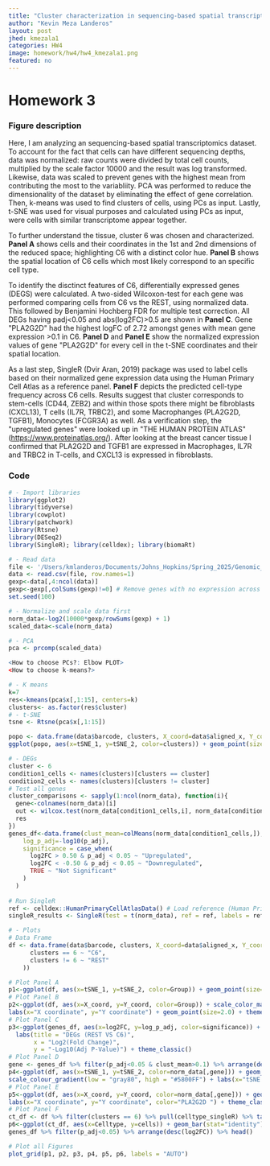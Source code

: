```yaml
---
title: "Cluster characterization in sequencing-based spatial transcriptomics"
author: "Kevin Meza Landeros"
layout: post
jhed: kmezala1
categories: HW4
image: homework/hw4/hw4_kmezala1.png
featured: no
---
```


# Homework 3  

### Figure description  
Here, I am analyzing an sequencing-based spatial transcriptomics dataset. To account for the fact that cells can have different sequencing depths, data was normalized: raw counts were divided by total cell counts,  multiplied by the scale factor 10000 and the result was log transformed. Likewise, data was scaled to prevent genes with the highest mean from contributing the most to the variabliity. PCA was performed to reduce the dimensionality of the dataset by eliminating the effect of gene correlation. Then, k-means was used to find clusters of cells, using PCs as input. Lastly, t-SNE was used for visual purposes and calculated using PCs as input, were cells with similar transcriptome appear together.

To further understand the tissue, cluster 6 was chosen and characterized. **Panel A** shows cells and their coordinates in the 1st and 2nd dimensions of the reduced space; highlighting C6 with a distinct color hue. **Panel B**  shows the spatial location of C6 cells which most likely correspond to an specific cell type.  

To identify the disctinct features of C6, differentially expressed genes (DEGS) were calculated. A two-sided Wilcoxon-test for each gene was performed comparing cells from C6 vs the REST, using normalized data. This followed by Benjamini Hochberg FDR for multiple test correction. All DEGs having padj<0.05 and abs(log2FC)>0.5 are shown in **Panel C**. Gene "PLA2G2D" had the highest logFC of 2.72 amongst genes with mean gene expression >0.1 in C6. **Panel D** and **Panel E** show the normalized expression values of gene "PLA2G2D" for every cell in the t-SNE coordinates and their spatial location.

As a last step, SingleR (Dvir Aran, 2019) package was used to label cells based on their normalized gene expression data using the Human Primary Cell Atlas as a reference panel. **Panel F** depicts the predicted cell-type frequency across C6 cells. Results suggest that cluster corresponds to stem-cells (CD44, ZEB2) and within those spots there might be fibroblasts (CXCL13), T cells (IL7R, TRBC2), and some Macrophanges (PLA2G2D, TGFB1), Monocytes (FCGR3A) as well. As a verification step, the "upregulated genes"  were looked up in "THE HUMAN PROTEIN ATLAS" (https://www.proteinatlas.org/). After looking at the breast cancer tissue I confirmed that PLA2G2D and TGFB1 are expressed in Macrophages, IL7R and TRBC2 in T-cells, and CXCL13 is expressed in fibroblasts.

### Code 
```r
# - Import libraries
library(ggplot2)
library(tidyverse)
library(cowplot)
library(patchwork)
library(Rtsne)
library(DESeq2)
library(SingleR); library(celldex); library(biomaRt)

# - Read data
file <- '/Users/kmlanderos/Documents/Johns_Hopkins/Spring_2025/Genomic_Data_Visualization/genomic-data-visualization-2025/data/eevee.csv.gz'
data <- read.csv(file, row.names=1)
gexp<-data[,4:ncol(data)]
gexp<-gexp[,colSums(gexp)!=0] # Remove genes with no expression across cells
set.seed(100)

# - Normalize and scale data first
norm_data<-log2(10000*gexp/rowSums(gexp) + 1)
scaled_data<-scale(norm_data)

# - PCA
pca <- prcomp(scaled_data)

<How to choose PCs?: Elbow PLOT>
<How to choose k-means?>

# - K means
k=7
res<-kmeans(pca$x[,1:15], centers=k)
clusters<- as.factor(res$cluster)
# - t-SNE
tsne <- Rtsne(pca$x[,1:15])

popo <- data.frame(data$barcode, clusters, X_coord=data$aligned_x, Y_coord=data$aligned_y, pca$x[,1:3], tSNE_1= tsne$Y[,1], tSNE_2= tsne$Y[,2])
ggplot(popo, aes(x=tSNE_1, y=tSNE_2, color=clusters)) + geom_point(size=0.1)

# - DEGs
cluster <- 6
condition1_cells <- names(clusters)[clusters == cluster]
condition2_cells <- names(clusters)[clusters != cluster]
# Test all genes
cluster_comparisons <- sapply(1:ncol(norm_data), function(i){
  gene<-colnames(norm_data)[i]
  out <- wilcox.test(norm_data[condition1_cells,i], norm_data[condition2_cells,i], alternative='two.sided'); res <- out$p.value; names(res) <- gene
  res
})
genes_df<-data.frame(clust_mean=colMeans(norm_data[condition1_cells,]), rest_mean=colMeans(norm_data[condition2_cells,]), log2FC=log2(colMeans(norm_data[condition1_cells,])/colMeans(norm_data[condition2_cells,])), p_value=cluster_comparisons, p_adj=p.adjust(cluster_comparisons, method = "BH")) %>% mutate(
    log_p_adj=-log10(p_adj),
    significance = case_when(
      log2FC > 0.50 & p_adj < 0.05 ~ "Upregulated",
      log2FC < -0.50 & p_adj < 0.05 ~ "Downregulated",
      TRUE ~ "Not Significant"
    )
  )
  
# Run SingleR
ref <- celldex::HumanPrimaryCellAtlasData() # Load reference (Human Primary Cell Atlas)
singleR_results <- SingleR(test = t(norm_data), ref = ref, labels = ref$label.main)

# - Plots
# Data Frame
df <- data.frame(data$barcode, clusters, X_coord=data$aligned_x, Y_coord=data$aligned_y, pca$x[,1:3], tSNE_1= tsne$Y[,1], tSNE_2= tsne$Y[,2], celltype_singleR=singleR_results$labels) %>% mutate(Group = case_when(
      clusters == 6 ~ "C6",
      clusters != 6 ~ "REST"
    ))

# Plot Panel A 
p1<-ggplot(df, aes(x=tSNE_1, y=tSNE_2, color=Group)) + geom_point(size=2.0) + scale_color_manual(values = c("C6" = "black", "REST" = "gray80")) + labs(x="tSNE 1", y="tSNE 2") + theme_classic()
# Plot Panel B
p2<-ggplot(df, aes(x=X_coord, y=Y_coord, color=Group)) + scale_color_manual(values = c("C6" = "black", "REST" = "gray80")) +
labs(x="X coordinate", y="Y coordinate") + geom_point(size=2.0) + theme_classic()
# Plot Panel C
p3<-ggplot(genes_df, aes(x=log2FC, y=log_p_adj, color=significance)) + geom_point(size=1) + scale_color_manual(values = c("Upregulated" = "red", "Downregulated" = "blue", "Not Significant" = "gray80")) +
  labs(title = "DEGs (REST VS C6)",
       x = "Log2(Fold Change)",
       y = "-Log10(Adj P-Value)") + theme_classic()
# Plot Panel D
gene <- genes_df %>% filter(p_adj<0.05 & clust_mean>0.1) %>% arrange(desc(log2FC)) %>% head(1) %>% rownames()
p4<-ggplot(df, aes(x=tSNE_1, y=tSNE_2, color=norm_data[,gene])) + geom_point(size=2.0) +
scale_colour_gradient(low = "gray80", high = "#5800FF") + labs(x="tSNE 1", y="tSNE 2", color="PLA2G2D") + theme_classic()
# Plot Panel E
p5<-ggplot(df, aes(x=X_coord, y=Y_coord, color=norm_data[,gene])) + geom_point(size=2.0) + scale_colour_gradient(low = "gray80", high = "#5800FF") +
labs(x="X coordinate", y="Y coordinate", color="PLA2G2D ") + theme_classic()
# Plot Panel F
ct_df <- df %>% filter(clusters == 6) %>% pull(celltype_singleR) %>% table() %>% sort() %>% reshape2::melt(); colnames(ct_df) <- c('Celltype','cells')
p6<-ggplot(ct_df, aes(x=Celltype, y=cells)) + geom_bar(stat="identity") + labs(x="Cell type", y="# of cells", color="Cell type", title="SingleR C6 celltype prediction") + theme_classic()+ theme(axis.text.x = element_text(angle = 75, vjust = 0.5, hjust=0.5))
genes_df %>% filter(p_adj<0.05) %>% arrange(desc(log2FC)) %>% head()

# Plot all Figures
plot_grid(p1, p2, p3, p4, p5, p6, labels = "AUTO")
```

